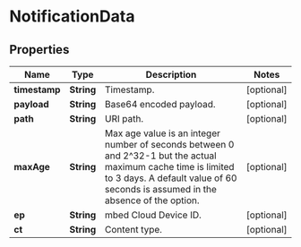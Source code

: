 
# NotificationData

## Properties
Name | Type | Description | Notes
------------ | ------------- | ------------- | -------------
**timestamp** | **String** | Timestamp. |  [optional]
**payload** | **String** | Base64 encoded payload. |  [optional]
**path** | **String** | URI path. |  [optional]
**maxAge** | **String** | Max age value is an integer number of seconds between 0 and 2^32-1 but the actual maximum cache time is limited to 3 days. A default value of 60 seconds is assumed in the absence of the option.  |  [optional]
**ep** | **String** | mbed Cloud Device ID. |  [optional]
**ct** | **String** | Content type. |  [optional]



